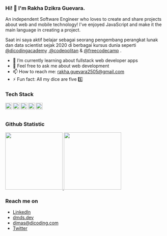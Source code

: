 ### Hi! 👋 I'm Rakha Dzikra Guevara.

An independent Software Engineer who loves to create and share projects about web and mobile technology! I've enjoyed JavaScript and make it the main language in creating a project.

Saat ini saya aktif belajar sebagai seorang pengembang perangkat lunak dan data scientist sejak 2020 di berbagai kursus dunia seperti <a href="https://github.com/dicodingacademy">@dicodingacademy</a> ,<a href="https://github.com/dicodingacademy">@codepolitan</a> & <a href="https://www.freecodecamp.org/fcc9833abd3-dba0-42f1-8ef5-795cbafb659b">@freecodecamp</a> .

- 🌱 I’m currently learning about fullstack web developer apps
- 💬 Feel free to ask me about web development 
- 📫 How to reach me: rakha.guevara2505@gmail.com
- ⚡ Fun fact: All my dice are five 5️⃣

### Tech Stack
  <a href="#"><img align="left" alt="JavaScript" title="JavaScript" width="21px" src="https://upload.wikimedia.org/wikipedia/commons/9/99/Unofficial_JavaScript_logo_2.svg" /></a>
  <a href="https://nodejs.org/"><img align="left" alt="NodeJS" title="NodeJS" width="21px" src="https://seeklogo.com/images/N/nodejs-logo-FBE122E377-seeklogo.com.png" /></a>
  <a href="https://reactjs.org/"><img align="left" alt="React" title="React" width="21px" src="https://cdn.worldvectorlogo.com/logos/react-2.svg" /></a>
  <a href="https://hapi.dev/"><img align="left" alt="Hapi" title="Hapi (NodeJS HTTP Framework)" width="21px" src="https://avatars.githubusercontent.com/u/3774533?s=200&v=4" /></a>
  <a href="https://nextjs.org/"><img align="left" alt="Next" title="Next (React SSR Framework)" width="21px" src="https://iconape.com/wp-content/files/gm/82643/svg/next-js.svg" /></a>
  <br>
  <br>
  
### Github Statistic
<p align="left">
<a href="https://github.com/dimasmds">
  <img height="180em" src="https://github-readme-stats-eight-theta.vercel.app/api?username=dimasmds&show_icons=true&theme=algolia&include_all_commits=true&count_private=true"/>
  <img height="180em" src="https://github-readme-stats-eight-theta.vercel.app/api/top-langs/?username=dimasmds&layout=compact&langs_count=8&theme=algolia"/>
</a>
</p>

### Reach me on
- <a href="https://linkedin.com/in/dimasmds/">LinkedIn</a>
- <a href="https://dmds.dev">dmds.dev</a>
- dimas@dicoding.com
- <a href="https://twitter/dimsmds">Twitter</a>
